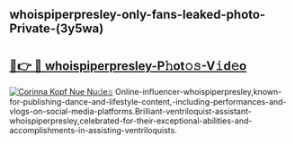 ## whoispiperpresley-only-fans​-leaked-photo​-Private-(3y5wa)


# <h2><a href="https://mediaupload.pro?title=whoispiperpresley&ref=git">🔗👉 🔴 whoispiperpresley-P𝚑ot𝚘𝚜-V𝚒d𝚎o</a></h2>

[![Corinna Kopf Nue Nu𝚍e𝚜](https://i.imgur.com/0qMVB7G.gif)](https://mediaupload.pro?title=whoispiperpresley&ref=git)
Online-influencer-whoispiperpresley,known-for-publishing-dance-and-lifestyle-content,-including-performances-and-vlogs-on-social-media-platforms.Brilliant-ventriloquist-assistant-whoispiperpresley,celebrated-for-their-exceptional-abilities-and-accomplishments-in-assisting-ventriloquists.  